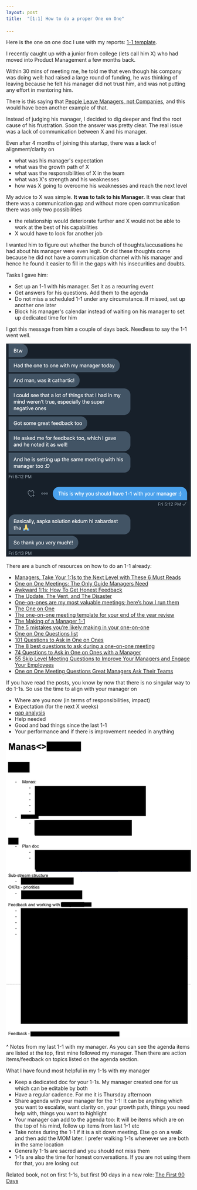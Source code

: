 ```yaml
---
layout: post
title:  "[1:1] How to do a proper One on One"

---
```


Here is the one on one doc I use with my reports: [1-1 template](https://docs.google.com/document/d/16BbGpnFJN1pSjJgYBQXtXl7Tv_gmR227hZ4pA8HqOpU/edit?usp=sharing).

I recently caught up with a junior from college (lets call him X) who had moved into Product Management a few months back.

Within 30 mins of meeting me, he told me that even though his company was doing well: had raised a large round of funding, he was thinking of leaving because he felt his manager did not trust him, and was not putting any effort in mentoring him.

There is this saying that [People Leave Managers, not Companies](https://getlighthouse.com/blog/people-leave-managers-not-companies/), and this would have been another example of that.

Instead of judging his manager, I decided to dig deeper and find the root cause of his frustration. Soon the answer was pretty clear. The real issue was a lack of communication between X and his manager.

Even after 4 months of joining this startup, there was a lack of alignment/clarity on
- what was his manager's expectation
- what was the growth path of X
- what was the responsibilities of X in the team
- what was X's strength and his weaknesses
- how was X going to overcome his weaknesses and reach the next level

My advice to X was simple. **It was to talk to his Manager.** It was clear that there was a communication gap and without more open communication there was only two possibilities
- the relationship would deteriorate further and X would not be able to work at the best of his capabilities
- X would have to look for another job

I wanted him to figure out whether the bunch of thoughts/accusations he had about his manager were even legit. Or did these thoughts come because he did not have a communication channel with his manager and hence he found it easier to fill in the gaps with his insecurities and doubts.

Tasks I gave him:
- Set up an 1-1 with his manager. Set it as a recurring event
- Get answers for his questions. Add them to the agenda
- Do not miss a scheduled 1-1 under any circumstance. If missed, set up another one later
- Block his manager's calendar instead of waiting on his manager to set up dedicated time for him

I got this message from him a couple of days back. Needless to say the 1-1 went well.

![One on one](/assets/img/one_on_one.png)

There are a bunch of resources on how to do an 1-1 already:
- [Managers, Take Your 1:1s to the Next Level with These 6 Must Reads](https://firstround.com/review/managers-take-your-1-1s-to-the-next-level-with-these-6-must-reads/)
- [One on One Meetings: The Only Guide Managers Need](https://getlighthouse.com/blog/one-on-one-meetings-template-great-leaders/)
- [Awkward 1:1s: How To Get Honest Feedback](https://medium.com/@mrabkin/awkward-1-1s-the-art-of-getting-honest-feedback-2843078b2880)
- [The Update, The Vent, and The Disaster](https://randsinrepose.com/archives/the-update-the-vent-and-the-disaster/)
- [One-on-ones are my most valuable meetings; here’s how I run them](https://medium.com/swlh/one-on-ones-are-my-most-valuable-meetings-heres-how-i-run-them-d9ae7c64dade)
- [The One on One](https://svpg.com/coaching-tools-the-one-on-one/)
- [The one-on-one meeting template for your end of the year review](https://medium.com/know-your-team-blog/the-one-on-one-meeting-template-for-your-end-of-the-year-review-735c5fb557d)
- [The Making of a Manager 1-1](https://manassaloi.com/booksummaries/2016/05/06/making-manager-julie.html)
- [The 5 mistakes you’re likely making in your one-on-one](https://m.signalvnoise.com/the-5-mistakes-youre-likely-making-in-your-one-on-one-meetings-with-direct-reports/)
- [One on One Questions list](https://github.com/VGraupera/1on1-questions)
- [101 Questions to Ask in One on Ones](https://jasonevanish.com/2014/05/29/101-questions-to-ask-in-1-on-1s/)
- [The 8 best questions to ask during a one-on-one meeting](https://knowyourteam.com/blog/2018/01/11/the-8-best-questions-to-ask-during-a-one-on-one-meeting/)
- [74 Questions to Ask in One on Ones with a Manager](https://getlighthouse.com/blog/questions-ask-one-on-ones-manager/)
- [55 Skip Level Meeting Questions to Improve Your Managers and Engage Your Employees](https://getlighthouse.com/blog/skip-level-meeting-questions-managers-leadership/)
- [One on One Meeting Questions Great Managers Ask Their Teams](https://getlighthouse.com/blog/one-on-one-meeting-questions-great-managers-ask/)

If you have read the posts, you know by now that there is no singular way to do 1-1s. So use the time to align with your manager on
- Where are you now (in terms of responsibilities, impact)
- Expectation (for the next X weeks)
- [gap analysis](https://medium.com/@ianmcall/mind-the-gap-analysis-and-get-promoted-e4bb4462ef40)
- Help needed
- Good and bad things since the last 1-1
- Your performance and if there is improvement needed in anything

![One on one](/assets/img/last_one_on_one.png)

^ Notes from my last 1-1 with my manager. As you can see the agenda items are listed at the top, first mine followed my manager. Then there are action items/feedback on topics listed on the agenda section.

What I have found most helpful in my 1-1s with my manager
- Keep a dedicated doc for your 1-1s. My manager created one for us which can be editable by both
- Have a regular cadence. For me it is Thursday afternoon
- Share agenda with your manager for the 1-1: It can be anything which you want to escalate, want clarity on, your growth path, things you need help with, things you want to highlight
- Your manager can add to the agenda too: It will be items which are on the top of his mind, follow up items from last 1-1 etc
- Take notes during the 1-1 if it is a sit down meeting. Else go on a walk and then add the MOM later. I prefer walking 1-1s whenever we are both in the same location
- Generally 1-1s are sacred and you should not miss them
- 1-1s are also the time for honest conversations. If you are not using them for that, you are losing out

Related book, not on first 1-1s, but first 90 days in a new role: [The First 90 Days](https://www.goodreads.com/book/show/15824358-the-first-90-days)
